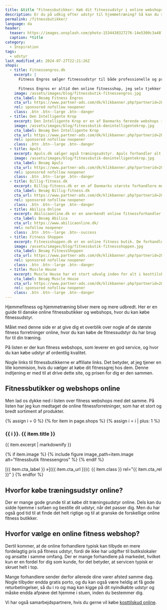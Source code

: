 ```yaml
---
title: &title "Fitnessbutikker: Køb dit fitnessudstyr i online webshops"
description: Er du på udkig efter udstyr til hjemmetræning? Så kan du se vores guide til danske online fitnessbutikker og webshops, hvor du kan købe fitnessudstyr.
permalink: /fitnessbutikker/
language: da
header:
  teaser: https://images.unsplash.com/photo-1534438327276-14e5300c3a48?ixlib=rb-1.2.1&ixid=MnwxMjA3fDB8MHxwaG90by1wYWdlfHx8fGVufDB8fHx8&auto=format&fit=crop&h=300&w=400&q=10
  caption: *title
category:
  - Inspiration
tags:
  - udstyr
last_modified_at: 2024-07-27T22:21:26Z
shops:
  - title: Fitnessengros.dk
    excerpt: |
      Fitness Engros sælger fitnessudstyr til både professionelle og private. De forhandler mange forskellige brands og er eksklusive distributører på mange af dem. Vi har brugt dem mange gange på Vejle Idrætshøjskole som leverandør til vores styrketræningslokale, og de har produkter i alle prisklasser.
    
      Fitness Engros er altid den online fitnessshop, jeg selv tjekker ud først, hvis jeg skal bruge noget nyt udstyr."
    image: /assets/images/blog/fitnessbutik-fitnessengros.jpg
    cta_label: Besøg Fitness Engros
    cta_url: https://www.partner-ads.com/dk/klikbanner.php?partnerid=28187&bannerid=89041
    rel: sponsored nofollow noopener
    class: .btn .btn--large .btn--danger
  - title: Den Intelligente Krop
    excerpt: Den Intelligente Krop er en af Danmarks førende webshops indenfor 'en sund krop i udvikling'. De har langt det meste indenfor træningsudstyr til Pilates, yoga, crossfit. Hjemmesiden er godt skruet sammen. Jeg har bl.a. købt mine [Blazepods](/blazepod/) på siden. Leveringen var hurtig, og der var en god kundeservice, da jeg havde spørgsmål.
    image: /assets/images/blog/fitnessbutik-denintelligentekrop.jpg
    cta_label: Besøg Den Intelligente Krop
    cta_url: https://www.partner-ads.com/dk/klikbanner.php?partnerid=28187&bannerid=38484
    rel: sponsored nofollow noopener
    class: .btn .btn--large .btn--danger
  - title: Apuls
    excerpt: Apuls.dk sælger også træningsudstyr. Apuls forhandler alt fra træningsmaskiner til kosttilskud og produkter til velvære og genoptræning. Udover fitnessudstyr så kan du også også købe udstyr til mange [forskellige sportsgrene](/sportsgrene-liste/), fx atletikudstyr, kampsport og boldsport.
    image: /assets/images/blog/fitnessbutik-denintelligentekrop.jpg
    cta_label: Besøg Apuls
    cta_url: https://www.partner-ads.com/dk/klikbanner.php?partnerid=28187&bannerid=39091
    rel: sponsored nofollow noopener
    class: .btn .btn--large .btn--danger
  - title: Billig-fitness.dk
    excerpt: Billig-fitness.dk er en af Danmarks største forhandlere med produkter indenfor fitnessbranchen. De er kendt for gode priser og god kvalitet, og gør sig både i kosttilskud som proteinpulver, kreatin og weightgainer samt i fitness udstyr fx kettlebells, håndvægte mv.
    cta_label: Besøg Billig-fitness.dk
    cta_url: https://www.partner-ads.com/dk/klikbanner.php?partnerid=28187&bannerid=21411
    rel: sponsored nofollow noopener
    class: .btn .btn--large .btn--danger
  - title: Abilica Online
    excerpt: Abilicaonline.dk er en anerkendt online fitnessforhandler. De har et bredt udvalg af fitness udstyr til konditionstræning, styrketræning og funktionel træning. De henvender sig både til private og professionelle, og de har butikker flere steder, bl.a. i Vejle. Det er inspirerende at kigge forbi. De forhandler fortrinsvist deres eget brand, Abilica, men forhandler også anerkendte fitnessmærker som fx NordicTrack, Sole, Keiser og Spirit Fitness.
    cta_label: Besøg Abilica
    cta_url: https://www.abilicaonline.dk/
    rel: nofollow noopener
    class: .btn .btn--large .btn--success
  - title: Fitness Shoppen
    excerpt: Fitnessshoppen.dk er en online fitness butik. De forhandler udstyr til hjemmetræning. Du kan fx købe udstyr til styrketræning og forskellige motionscykler og træningsmaskiner. Fitnessshoppen har fitnessudstyr både til private og professionelle.
    image: /assets/images/blog/fitnessbutik-fitnessshoppen.jpg
    cta_label: Besøg FitnessShoppen
    cta_url: https://www.partner-ads.com/dk/klikbanner.php?partnerid=28187&bannerid=74937
    rel: sponsored nofollow noopener
    class: .btn .btn--large .btn--danger
  - title: Muscle House
    excerpt: Muscle House har et stort udvalg inden for alt i kosttilskud - bl.a. proteinpulver, [kreatin](/kreatin/), BCAA, aminosyrer, pre-workout, weight gainer, vitaminer og mineraler osv. Muscle House forhandler sunde alternativer til madlavning, samt et udvalg af træningsudstyr.
    cta_label: Besøg Muscle House
    cta_url: https://www.partner-ads.com/dk/klikbanner.php?partnerid=28187&bannerid=68774
    rel: sponsored nofollow noopener
    class: .btn .btn--large .btn--danger
---
```


Hjemmefitness og hjemmetræning bliver mere og mere udbredt. Her er en guide til danske online fitnessbutikker og webshops, hvor du kan købe fitnessudstyr.

Målet med denne side er at give dig et overblik over nogle af de største fitness forretninger online, hvor du kan købe de fitnessudstyr du har brug for til din træning.

På listen er der kun fitness webshops, som leverer en god service, og hvor du kan købe udstyr af ordentlig kvalitet.

Nogle links til fitnessbutikkerne er affiliate links. Det betyder, at jeg tjener en lille kommision, hvis du vælger at købe dit fitnessgrej hos dem. Denne indtjening er med til at drive dette site, og prisen for dig er den sammen.

## Fitnessbutikker og webshops online

Men lad os dykke ned i listen over fitness webshops med det samme. På listen har jeg kun medtaget de online fitnessforretninger, som har et stort og bredt sortiment af produkter.

{% assign i = 0 %}
{% for item in page.shops %}
{% assign i = i | plus: 1 %}
### {{ i }}. {{ item.title }}
{{ item.excerpt | markdownify }}

{% if item.image %}
{% include figure image_path=item.image alt="fitnessbutik fitnessengros" %}
{% endif %}

[{{ item.cta_label }} »]({{ item.cta_url }}){: {{ item.class }} rel="{{ item.cta_rel }}" }
{% endfor %}

## Hvorfor købe træningsudstyr online?

Der er mange gode grunde til at købe dit træningsudstyr online. Dels kan du sidde hjemme i sofaen og bestille dit udstyr, når det passer dig. Men du har også god tid til at finde det helt rigtige og til at granske de forskellige online fitness butikker.

## Hvorfor vælge en online fitness webshop?

Dertil kommer, at de online forhandlere typisk kan tilbyde en mere fordelagtig pris på fitness udstyr, fordi de ikke har udgifter til butikslokaler og ansatte i samme omfang. Der er mange forhandlere på markedet, hvilket kun er en fordel for dig som kunde, for det betyder, at servicen typisk er skruet helt i top.

Mange forhandlere sender derfor allerede dine varer afsted samme dag. Nogle tilbyder endda gratis porto, og du kan også være heldig at få gode returbetingelser, så du i ro og mag kan kigge på dit nyindkøbte udstyr og måske endda afprøve det hjemme i stuen, inden du bestemmer dig.

Vi har også samarbejdspartnere, hvis du gerne vil købe [kosttilskud online](/koeb-kosttilskud-online/).